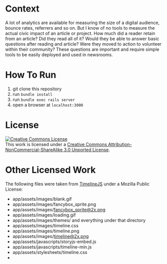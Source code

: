 # Context
A lot of analytics are available for measuring the size of a digital audience, bounce rates, referrers and so on. But I know of no tools to measure the actual civic impact of an article or project. How much did a reader retain from an article? Did they read all of it? Would they be able to answer basic questions after reading and article? Were they moved to action to volunteer within their community? These questions are important and require simple tools to be easily deployed and used in newsrooms.

# How To Run
1. git clone this repository
2. run `bundle install`
3. run `bundle exec rails server`
4. open a browser at `localhost:3000`

# License
<a rel="license" href="http://creativecommons.org/licenses/by-nc-sa/3.0/deed.en_US"><img alt="Creative Commons License" style="border-width:0" src="http://i.creativecommons.org/l/by-nc-sa/3.0/88x31.png" /></a><br />This work is licensed under a <a rel="license" href="http://creativecommons.org/licenses/by-nc-sa/3.0/deed.en_US">Creative Commons Attribution-NonCommercial-ShareAlike 3.0 Unported License</a>.

# Other Licensed Work
The following files were taken from [TimelineJS](https://github.com/NUKnightLab/TimelineJS) under a Mozilla Public License:

- app/assets/images/blank.gif
- app/assets/images/fancybox_sprite.png
- app/assets/images/fancybox_sprite@2x.png
- app/assets/images/loading.gif
- app/assets/images/themes/ and everything under that directory
- app/assets/images/timeline.css
- app/assets/images/timeline.png
- app/assets/images/timeline@2x.png
- app/assets/javascripts/storyjs-embed.js
- app/assets/javascripts/timeline-min.js
- app/assets/stylesheets/timeline.css
- 
